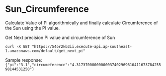 # Sun_Circumference
Calculate Value of PI algorithmically and finally calculate Circumference of the Sun using the PI value.

Get Next precision Pi value and circumference of Sun

`curl -X GET "https://54or2kb3ii.execute-api.ap-southeast-1.amazonaws.com/default/get_next_pi" `

Sample response: 
`{"pi":"3.1","circumeference":"4.3173700000000003740296961041167378425598144531250"}`
